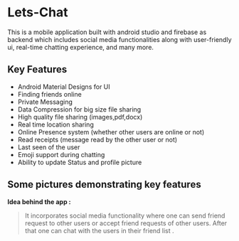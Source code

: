 # Lets-Chat
This is a mobile application built with android studio and firebase as backend which includes social media functionalities along with user-friendly ui, real-time chatting experience, and many more.


## Key Features
* Android Material Designs for UI
* Finding friends online
* Private Messaging
* Data Compression for big size file sharing
* High quality file sharing (images,pdf,docx)
* Real time location sharing
* Online Presence system (whether other users are online or not)
* Read receipts (message read by the other user or not)
* Last seen of the user
* Emoji support during chatting
* Ability to update Status and profile picture

## Some pictures demonstrating key features





















**Idea behind the app :**

> It incorporates social media functionality where one can send friend request to other users or accept friend requests of other users. After that one can chat with the users in their friend list .
